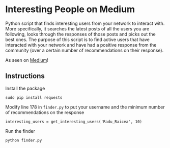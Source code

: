 # Interesting People on Medium

Python script that finds interesting users from your network to interact with. More specifically, it searches the latest posts of all the users you are following, looks through the responses of those posts and picks out the best ones. The purpose of this script is to find active users that have interacted with your network and have had a positive response from the community (over a certain number of recommendations on their response).

As seen on [Medium](https://medium.freecodecamp.org/how-i-used-python-to-find-interesting-people-on-medium-be9261b924b0)!

## Instructions

Install the package

    sudo pip install requests

Modify line 178 in `finder.py` to put your username and the minimum number of recommendations on the response

    interesting_users = get_interesting_users('Radu_Raicea', 10)

Run the finder

    python finder.py
